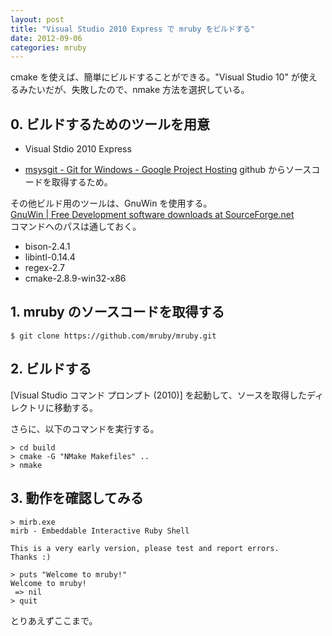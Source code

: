 ```yaml
---
layout: post
title: "Visual Studio 2010 Express で mruby をビルドする"
date: 2012-09-06
categories: mruby
---
```

cmake を使えば、簡単にビルドすることができる。"Visual Studio 10" が使えるみたいだが、失敗したので、nmake 方法を選択している。


## 0. ビルドするためのツールを用意

- Visual Stdio 2010 Express

- [msysgit - Git for Windows - Google Project Hosting](http://code.google.com/p/msysgit/ "msysgit - Git for Windows - Google Project Hosting")
github からソースコードを取得するため。

その他ビルド用のツールは、GnuWin を使用する。  
[GnuWin | Free Development software downloads at SourceForge.net](http://sourceforge.net/projects/gnuwin32/ "GnuWin | Free Development software downloads at SourceForge.net")  
コマンドへのパスは通しておく。

- bison-2.4.1
- libintl-0.14.4
- regex-2.7
- cmake-2.8.9-win32-x86


## 1. mruby のソースコードを取得する

```
$ git clone https://github.com/mruby/mruby.git
```


## 2. ビルドする

[Visual Studio コマンド プロンプト (2010)] を起動して、ソースを取得したディレクトリに移動する。

さらに、以下のコマンドを実行する。

```
> cd build
> cmake -G "NMake Makefiles" ..
> nmake
```


## 3. 動作を確認してみる

```
> mirb.exe
mirb - Embeddable Interactive Ruby Shell

This is a very early version, please test and report errors.
Thanks :)

> puts "Welcome to mruby!"
Welcome to mruby!
 => nil
> quit
```

とりあえずここまで。
